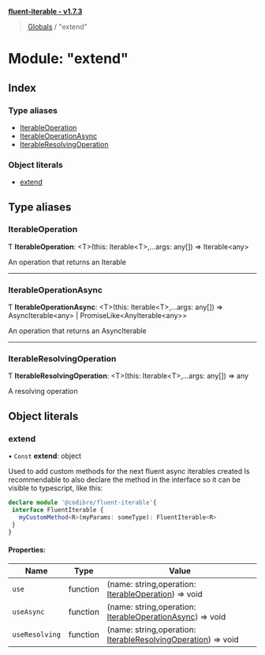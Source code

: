 **[fluent-iterable - v1.7.3](../README.md)**

> [Globals](../README.md) / "extend"

# Module: "extend"

## Index

### Type aliases

* [IterableOperation](_extend_.md#iterableoperation)
* [IterableOperationAsync](_extend_.md#iterableoperationasync)
* [IterableResolvingOperation](_extend_.md#iterableresolvingoperation)

### Object literals

* [extend](_extend_.md#extend)

## Type aliases

### IterableOperation

Ƭ  **IterableOperation**: \<T>(this: Iterable\<T>,...args: any[]) => Iterable\<any>

An operation that returns an Iterable

___

### IterableOperationAsync

Ƭ  **IterableOperationAsync**: \<T>(this: Iterable\<T>,...args: any[]) => AsyncIterable\<any> \| PromiseLike\<AnyIterable\<any>>

An operation that returns an AsyncIterable

___

### IterableResolvingOperation

Ƭ  **IterableResolvingOperation**: \<T>(this: Iterable\<T>,...args: any[]) => any

A resolving operation

## Object literals

### extend

▪ `Const` **extend**: object

Used to add custom methods for the next fluent async iterables created
Is recommendable to also declare the method in the interface so it can be visible to typescript, like this:
```ts
declare module '@codibre/fluent-iterable'{
 interface FluentIterable {
   myCustomMethod<R>(myParams: someType): FluentIterable<R>
 }
}
```

#### Properties:

Name | Type | Value |
------ | ------ | ------ |
`use` | function | (name: string,operation: [IterableOperation](\_extend\_.md#iterableoperation)) => void |
`useAsync` | function | (name: string,operation: [IterableOperationAsync](\_extend\_.md#iterableoperationasync)) => void |
`useResolving` | function | (name: string,operation: [IterableResolvingOperation](\_extend\_.md#iterableresolvingoperation)) => void |
